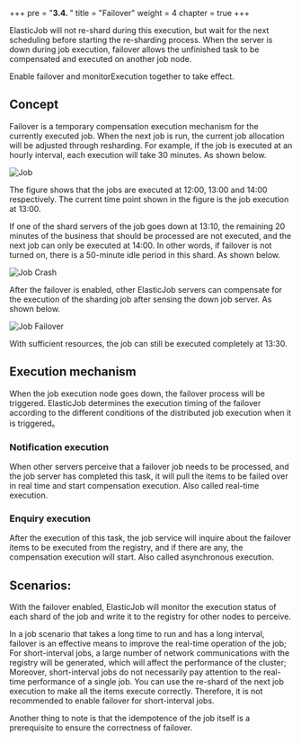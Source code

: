 +++
pre = "<b>3.4. </b>"
title = "Failover"
weight = 4
chapter = true
+++

ElasticJob will not re-shard during this execution, but wait for the next scheduling before starting the re-sharding process.
When the server is down during job execution, failover allows the unfinished task to be compensated and executed on another job node.

Enable failover and monitorExecution together to take effect.

## Concept

Failover is a temporary compensation execution mechanism for the currently executed job. When the next job is run, the current job allocation will be adjusted through resharding.
For example, if the job is executed at an hourly interval, each execution will take 30 minutes. As shown below.

![Job](https://shardingsphere.apache.org/elasticjob/current/img/failover/job.png)

The figure shows that the jobs are executed at 12:00, 13:00 and 14:00 respectively. The current time point shown in the figure is the job execution at 13:00.

If one of the shard servers of the job goes down at 13:10, the remaining 20 minutes of the business that should be processed are not executed, and the next job can only be executed at 14:00.
In other words, if failover is not turned on, there is a 50-minute idle period in this shard. As shown below.

![Job Crash](https://shardingsphere.apache.org/elasticjob/current/img/failover/job-crash.png)

After the failover is enabled, other ElasticJob servers can compensate for the execution of the sharding job after sensing the down job server. As shown below.

![Job Failover](https://shardingsphere.apache.org/elasticjob/current/img/failover/job-failover.png)

With sufficient resources, the job can still be executed completely at 13:30.

## Execution mechanism

When the job execution node goes down, the failover process will be triggered. ElasticJob determines the execution timing of the failover according to the different conditions of the distributed job execution when it is triggered。

### Notification execution

When other servers perceive that a failover job needs to be processed, and the job server has completed this task, it will pull the items to be failed over in real time and start compensation execution.
Also called real-time execution.

### Enquiry execution

After the execution of this task, the job service will inquire about the failover items to be executed from the registry, and if there are any, the compensation execution will start.
Also called asynchronous execution.

## Scenarios:

With the failover enabled, ElasticJob will monitor the execution status of each shard of the job and write it to the registry for other nodes to perceive.

In a job scenario that takes a long time to run and has a long interval, failover is an effective means to improve the real-time operation of the job;
For short-interval jobs, a large number of network communications with the registry will be generated, which will affect the performance of the cluster;
Moreover, short-interval jobs do not necessarily pay attention to the real-time performance of a single job. You can use the re-shard of the next job execution to make all the items execute correctly. Therefore, it is not recommended to enable failover for short-interval jobs.

Another thing to note is that the idempotence of the job itself is a prerequisite to ensure the correctness of failover.


